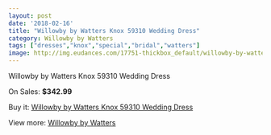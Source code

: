 ```yaml
---
layout: post
date: '2018-02-16'
title: "Willowby by Watters Knox 59310 Wedding Dress"
category: Willowby by Watters
tags: ["dresses","knox","special","bridal","watters"]
image: http://img.eudances.com/17751-thickbox_default/willowby-by-watters-knox-59310-wedding-dress.jpg
---
```

Willowby by Watters Knox 59310 Wedding Dress

On Sales: **$342.99**
<a href="https://www.eudances.com/en/willowby-by-watters/5168-willowby-by-watters-knox-59310-wedding-dress.html"><amp-img layout="responsive" width="600" height="600" src="//img.eudances.com/17751-thickbox_default/willowby-by-watters-knox-59310-wedding-dress.jpg" alt="Willowby by Watters Knox 59310 Wedding Dress 0" /></a>
<a href="https://www.eudances.com/en/willowby-by-watters/5168-willowby-by-watters-knox-59310-wedding-dress.html"><amp-img layout="responsive" width="600" height="600" src="//img.eudances.com/17755-thickbox_default/willowby-by-watters-knox-59310-wedding-dress.jpg" alt="Willowby by Watters Knox 59310 Wedding Dress 1" /></a>
<a href="https://www.eudances.com/en/willowby-by-watters/5168-willowby-by-watters-knox-59310-wedding-dress.html"><amp-img layout="responsive" width="600" height="600" src="//img.eudances.com/17754-thickbox_default/willowby-by-watters-knox-59310-wedding-dress.jpg" alt="Willowby by Watters Knox 59310 Wedding Dress 2" /></a>
<a href="https://www.eudances.com/en/willowby-by-watters/5168-willowby-by-watters-knox-59310-wedding-dress.html"><amp-img layout="responsive" width="600" height="600" src="//img.eudances.com/17753-thickbox_default/willowby-by-watters-knox-59310-wedding-dress.jpg" alt="Willowby by Watters Knox 59310 Wedding Dress 3" /></a>
<a href="https://www.eudances.com/en/willowby-by-watters/5168-willowby-by-watters-knox-59310-wedding-dress.html"><amp-img layout="responsive" width="600" height="600" src="//img.eudances.com/17752-thickbox_default/willowby-by-watters-knox-59310-wedding-dress.jpg" alt="Willowby by Watters Knox 59310 Wedding Dress 4" /></a>

Buy it: [Willowby by Watters Knox 59310 Wedding Dress](https://www.eudances.com/en/willowby-by-watters/5168-willowby-by-watters-knox-59310-wedding-dress.html "Willowby by Watters Knox 59310 Wedding Dress")

View more: [Willowby by Watters](https://www.eudances.com/en/48-willowby-by-watters "Willowby by Watters")